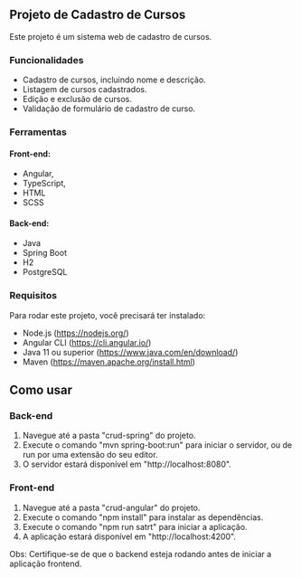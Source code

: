 ## Projeto de Cadastro de Cursos
Este projeto é um sistema web de cadastro de cursos.

### Funcionalidades
- Cadastro de cursos, incluindo nome e descrição.
- Listagem de cursos cadastrados.
- Edição e exclusão de cursos.
- Validação de formulário de cadastro de curso.

### Ferramentas
#### Front-end:
- Angular, 
- TypeScript, 
- HTML
- SCSS 
#### Back-end:
- Java 
- Spring Boot
- H2
- PostgreSQL

### Requisitos
Para rodar este projeto, você precisará ter instalado:

- Node.js (https://nodejs.org/)
- Angular CLI (https://cli.angular.io/)
- Java 11 ou superior (https://www.java.com/en/download/)
- Maven (https://maven.apache.org/install.html)

## Como usar

### Back-end
1. Navegue até a pasta "crud-spring" do projeto.
2. Execute o comando "mvn spring-boot:run" para iniciar o servidor, ou de run por uma extensão do seu editor.
3. O servidor estará disponível em "http://localhost:8080".

### Front-end
1. Navegue até a pasta "crud-angular" do projeto.
2. Execute o comando "npm install" para instalar as dependências.
3. Execute o comando "npm run satrt" para iniciar a aplicação.
4. A aplicação estará disponível em "http://localhost:4200".

Obs: Certifique-se de que o backend esteja rodando antes de iniciar a aplicação frontend.
